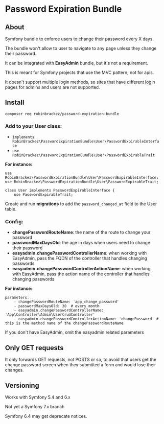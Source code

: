 # Password Expiration Bundle

## About

Symfony bundle to enforce users to change their password every X days.

The bundle won't allow to user to navigate to any page unless they change their password.

It can be integrated with **EasyAdmin** bundle, but it's not a requirement.

This is meant for Symfony projects that use the MVC pattern, not for apis.

It doesn't support multiple login methods, so sites that have different login pages for admins and users are not supported.

## Install

`composer req robinbrackez/password-expiration-bundle`

### Add to your User class:

* `implements RobinBrackez\PasswordExpirationBundle\User\PasswordExpirableInterface`
* `use RobinBrackez\PasswordExpirationBundle\User\PasswordExpirableTrait`

**For instance:**

```
use RobinBrackez\PasswordExpirationBundle\User\PasswordExpirableInterface;
use RobinBrackez\PasswordExpirationBundle\User\PasswordExpirableTrait;

class User implements PasswordExpirableInterface {
    use PasswordExpirableTrait;
```

Create and run **migrations** to add the `password_changed_at` field to the User table.

### Config:

* **changePasswordRouteName**: the name of the route to change your password
* **passwordMaxDaysOld**: the age in days when users need to change their password
* **easyadmin.changePasswordControllerName**: when working with EasyAdmin, pass the FQDN of the controller that handles changing passwords
* **easyadmin.changePasswordControllerActionName**: when working with EasyAdmin, pass the action name of the controller that handles changing passwords

**For instance:**

```
parameters:
    - changePasswordRouteName: 'app_change_password'
    - passwordMaxDaysOld: 30  # every month 
    - easyadmin.changePasswordControllerName: 'App\Controller\Admin\UserCrudController'
    - easyadmin.changePasswordControllerActionName: 'changePassword' # this is the method name of the changePasswordRouteName
```

If you don't have EasyAdmin, omit the easyadmin related parameters

## Only GET requests

It only forwards GET requests, not POSTS or so, to avoid that users get the change password screen when they submitted a form and would lose their changes.

## Versioning

Works with Symfony 5.4 and 6.x

Not yet a Symfony 7.x branch

Symfony 6.4 may get deprecate notices.